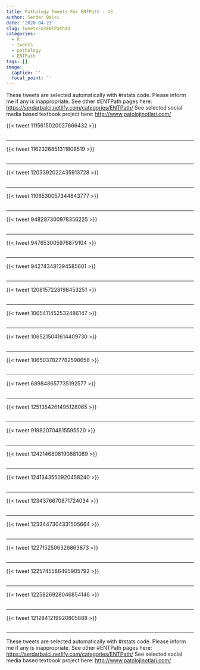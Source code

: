 ```yaml
---
title: Pathology Tweets For ENTPath - 43
author: Serdar Balci
date: '2020-04-23'
slug: tweetsForENTPath43
categories:
  - R
  - tweets
  - pathology
  - ENTPath
tags: []
image:
  caption: ''
  focal_point: ''
---
```



These tweets are selected automatically with #rstats code. Please inform me if any is inappropriate.
See other #ENTPath pages here: https://serdarbalci.netlify.com/categories/ENTPath/ 
See selected social media based textbook project here: http://www.patolojinotlari.com/

{{< tweet 1115615020027666432 >}}
<br>
<br>
<hr>
{{< tweet 1162326851311808519 >}}
<br>
<br>
<hr>
{{< tweet 1203392022435913728 >}}
<br>
<br>
<hr>
{{< tweet 1106530057344843777 >}}
<br>
<br>
<hr>
{{< tweet 948287300978356225 >}}
<br>
<br>
<hr>
{{< tweet 947653005976879104 >}}
<br>
<br>
<hr>
{{< tweet 942743481394585601 >}}
<br>
<br>
<hr>
{{< tweet 1208157228198453251 >}}
<br>
<br>
<hr>
{{< tweet 1065411452532486147 >}}
<br>
<br>
<hr>
{{< tweet 1065215041614409730 >}}
<br>
<br>
<hr>
{{< tweet 1065037827782598656 >}}
<br>
<br>
<hr>
{{< tweet 689848657735192577 >}}
<br>
<br>
<hr>
{{< tweet 1251354261495128065 >}}
<br>
<br>
<hr>
{{< tweet 919820704815595520 >}}
<br>
<br>
<hr>
{{< tweet 1242146808190681089 >}}
<br>
<br>
<hr>
{{< tweet 1241343550920458240 >}}
<br>
<br>
<hr>
{{< tweet 1234376670871724034 >}}
<br>
<br>
<hr>
{{< tweet 1233447304331505664 >}}
<br>
<br>
<hr>
{{< tweet 1227152506326863873 >}}
<br>
<br>
<hr>
{{< tweet 1225745586495905792 >}}
<br>
<br>
<hr>
{{< tweet 1225826928046854146 >}}
<br>
<br>
<hr>
{{< tweet 1212841219920805888 >}}
<br>
<br>
<hr>


These tweets are selected automatically with #rstats code. Please inform me if any is inappropriate.
See other #ENTPath pages here: https://serdarbalci.netlify.com/categories/ENTPath/ 
See selected social media based textbook project here: http://www.patolojinotlari.com/
